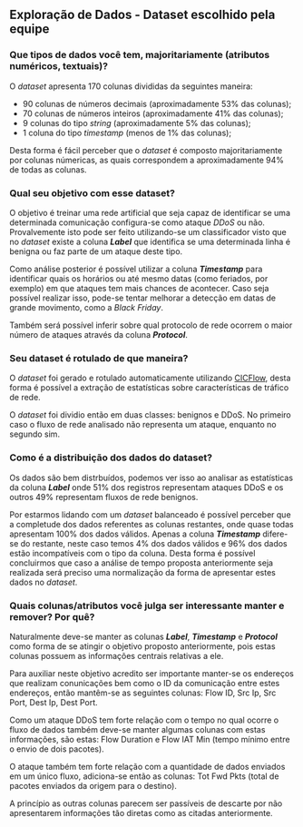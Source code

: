 ## Exploração de Dados - Dataset escolhido pela equipe

### Que tipos de dados você tem, majoritariamente (atributos numéricos, textuais)?

O _dataset_ apresenta 170 colunas divididas da seguintes maneira:

- 90 colunas de números decimais (aproximadamente 53% das colunas);
- 70 colunas de números inteiros (aproximadamente 41% das colunas);
- 9 colunas do tipo _string_ (aproximadamente 5% das colunas);
- 1 coluna do tipo _timestamp_ (menos de 1% das colunas);


Desta forma é fácil perceber que o _dataset_ é composto majoritariamente por colunas númericas, as quais correspondem a aproximadamente 94% de todas as colunas.


### Qual seu objetivo com esse dataset?

O objetivo é treinar uma rede artificial que seja capaz de identificar se uma determinada comunicação configura-se como ataque _DDoS_ ou não. Provalvemente isto pode ser feito utilizando-se um classificador visto que no _dataset_ existe a coluna **_Label_** que identifica se uma determinada linha é benigna ou faz parte de um ataque deste tipo.

Como análise posterior é possível utilizar a coluna **_Timestamp_** para identificar quais os horários ou até mesmo datas (como feriados, por exemplo) em que ataques tem mais chances de acontecer. Caso seja possível realizar isso, pode-se tentar melhorar a detecção em datas de grande movimento, como a _Black Friday_.

Também será possível inferir sobre qual protocolo de rede ocorrem o maior número de ataques através da coluna **_Protocol_**.


### Seu dataset é rotulado de que maneira?

O _dataset_ foi gerado e rotulado automaticamente utilizando [CICFlow](https://www.unb.ca/cic/research/applications.html#CICFlowMeter), desta forma é possível a extração de estatísticas sobre características de tráfico de rede.

O _dataset_ foi dividio então em duas classes: benignos e DDoS. No primeiro caso o fluxo de rede analisado não representa um ataque, enquanto no segundo sim.


### Como é a distribuição dos dados do dataset?

Os dados são bem distrbuídos, podemos ver isso ao analisar as estatísticas da coluna **_Label_** onde 51% dos registros representam ataques DDoS e os outros 49% representam fluxos de rede benignos.


Por estarmos lidando com um _dataset_ balanceado é possível perceber que a completude dos dados referentes as colunas restantes, onde quase todas apresentam 100% dos dados válidos. Apenas a coluna **_Timestamp_** difere-se do restante, neste caso temos 4% dos dados válidos e 96% dos dados estão incompatíveis com o tipo da coluna. Desta forma é possível concluirmos que caso a análise de tempo proposta anteriormente seja realizada será preciso uma normalização da forma de apresentar estes dados no _dataset_.


### Quais colunas/atributos você julga ser interessante manter e remover? Por quê?

Naturalmente deve-se manter as colunas **_Label_**, **_Timestamp_** e **_Protocol_** como forma de se atingir o objetivo proposto anteriormente, pois estas colunas possuem as informações centrais relativas a ele.

Para auxiliar neste objetivo acredito ser importante manter-se os endereços que realizam conunicações bem como o ID da comunicação entre estes endereços, então mantêm-se as seguintes colunas: Flow ID, Src Ip, Src Port, Dest Ip, Dest Port.

Como um ataque DDoS tem forte relação com o tempo no qual ocorre o fluxo de dados também deve-se manter algumas colunas com estas informações, são estas: Flow Duration e Flow IAT Min (tempo mínimo entre o envio de dois pacotes).

O ataque também tem forte relação com a quantidade de dados enviados em um único fluxo, adiciona-se então as colunas: Tot Fwd Pkts (total de pacotes enviados da origem para o destino).


A princípio as outras colunas parecem ser passíveis de descarte por não apresentarem informações tão diretas como as citadas anteriormente.
